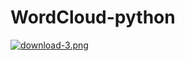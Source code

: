 # WordCloud-python

[![download-3.png](https://i.postimg.cc/JnVgT2wt/download-3.png)](https://postimg.cc/8F4tcwzV)

